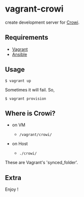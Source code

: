 # vagrant-crowi

create development server for [Crowi](https://github.com/crowi/crowi).

## Requirements

- [Vagrant](https://www.vagrantup.com/)
- [Ansible](http://www.ansible.com/)

## Usage

```
$ vagrant up
```

Sometimes it will fail. So,

```
$ vagrant provision
```

## Where is Crowi?

- on VM
  - `/vagrant/crowi/`

- on Host
  - `./crowi/`

These are Vagrant's 'synced_folder'.

## Extra

Enjoy !
